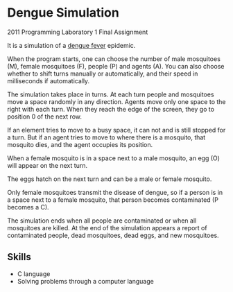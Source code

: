 # Dengue Simulation
2011 Programming Laboratory 1 Final Assignment

It is a simulation of a <a href="https://en.wikipedia.org/wiki/Dengue_fever">dengue fever</a> epidemic.

When the program starts, one can choose the number of male mosquitoes (M), female mosquitoes (F), people (P) and agents (A). You can also choose whether to shift turns manually or automatically, and their speed in milliseconds if automatically.

The simulation takes place in turns. At each turn people and mosquitoes move a space randomly in any direction. Agents move only one space to the right with each turn. When they reach the edge of the screen, they go to position 0 of the next row.

If an element tries to move to a busy space, it can not and is still stopped for a turn. But if an agent tries to move to where there is a mosquito, that mosquito dies, and the agent occupies its position.

When a female mosquito is in a space next to a male mosquito, an egg (O) will appear on the next turn.

The eggs hatch on the next turn and can be a male or female mosquito.

Only female mosquitoes transmit the disease of dengue, so if a person is in a space next to a female mosquito, that person becomes contaminated (P becomes a C).

The simulation ends when all people are contaminated or when all mosquitoes are killed. At the end of the simulation appears a report of contaminated people, dead mosquitoes, dead eggs, and new mosquitoes.

## Skills
- C language
- Solving problems through a computer language
